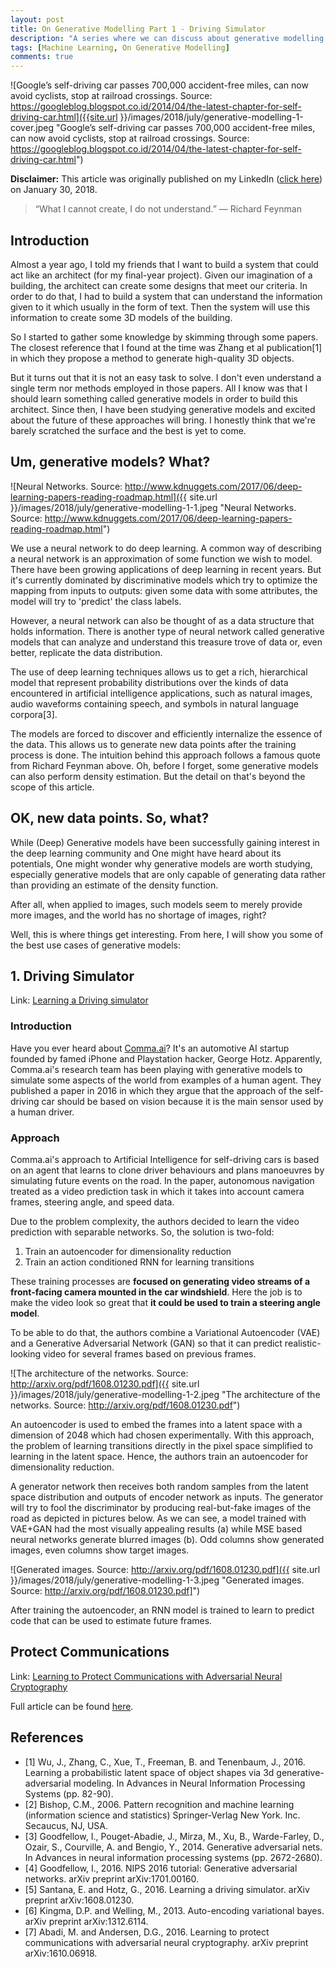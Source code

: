 ```yaml
---
layout: post
title: On Generative Modelling Part 1 - Driving Simulator
description: "A series where we can discuss about generative modelling and its application. It is the first instalment of the series."
tags: [Machine Learning, On Generative Modelling]
comments: true
---
```


![Google’s self-driving car passes 700,000 accident-free miles, can now avoid cyclists, stop at railroad crossings. Source: https://googleblog.blogspot.co.id/2014/04/the-latest-chapter-for-self-driving-car.html]({{site.url }}/images/2018/july/generative-modelling-1-cover.jpeg "Google’s self-driving car passes 700,000 accident-free miles, can now avoid cyclists, stop at railroad crossings. Source: https://googleblog.blogspot.co.id/2014/04/the-latest-chapter-for-self-driving-car.html")

**Disclaimer:** This article was originally published on my LinkedIn ([click here](https://www.linkedin.com/pulse/generative-modeling-febi-agil-ifdillah/)) on January 30, 2018. 



>
> “What I cannot create, I do not understand.”  — Richard Feynman
>



## Introduction

Almost a year ago, I told my friends that I want to build a system that could act like an architect (for my final-year project). Given our imagination of a building, the architect can create some designs that meet our criteria. In order to do that, I had to build a system that can understand the information given to it which usually in the form of text. Then the system will use this information to create some 3D models of the building.

So I started to gather some knowledge by skimming through some papers. The closest reference that I found at the time was Zhang et al publication[1] in which they propose a method to generate high-quality 3D objects.

But it turns out that it is not an easy task to solve. I don't even understand a single term nor methods employed in those papers. All I know was that I should learn something called generative models in order to build this architect. Since then, I have been studying generative models and excited about the future of these approaches will bring. I honestly think that we're barely scratched the surface and the best is yet to come.


## Um, generative models? What?

![Neural Networks. Source: http://www.kdnuggets.com/2017/06/deep-learning-papers-reading-roadmap.html]({{ site.url }}/images/2018/july/generative-modelling-1-1.jpeg "Neural Networks. Source: http://www.kdnuggets.com/2017/06/deep-learning-papers-reading-roadmap.html")

We use a neural network to do deep learning. A common way of describing a neural network is an approximation of some function we wish to model. There have been growing applications of deep learning in recent years. But it's currently dominated by discriminative models which try to optimize the mapping from inputs to outputs: given some data with some attributes, the model will try to 'predict' the class labels.

However, a neural network can also be thought of as a data structure that holds information. There is another type of neural network called generative models that can analyze and understand this treasure trove of data or, even better, replicate the data distribution. 

The use of deep learning techniques allows us to get a rich, hierarchical model that represent probability distributions over the kinds of data encountered in artificial intelligence applications, such as natural images, audio waveforms containing speech, and symbols in natural language corpora[3].

The models are forced to discover and efficiently internalize the essence of the data. This allows us to generate new data points after the training process is done. The intuition behind this approach follows a famous quote from Richard Feynman above. Oh, before I forget, some generative models can also perform density estimation. But the detail on that's beyond the scope of this article.

## OK, new data points. So, what?

While (Deep) Generative models have been successfully gaining interest in the deep learning community and One might have heard about its potentials, One might wonder why generative models are worth studying, especially generative models that are only capable of generating data rather than providing an estimate of the density function.

After all, when applied to images, such models seem to merely provide more images, and the world has no shortage of images, right?

Well, this is where things get interesting. From here, I will show you some of the best use cases of generative models:

## 1. Driving Simulator

Link: [Learning a Driving simulator](https://arxiv.org/abs/1608.01230)

### Introduction

Have you ever heard about [Comma.ai](https://comma.ai/)? It's an automotive AI startup founded by famed iPhone and Playstation hacker, George Hotz. Apparently, Comma.ai's research team has been playing with generative models to simulate some aspects of the world from examples of a human agent. They published a paper in 2016 in which they argue that the approach of the self-driving car should be based on vision because it is the main sensor used by a human driver.

### Approach

Comma.ai's approach to Artificial Intelligence for self-driving cars is based on an agent that learns to clone driver behaviours and plans manoeuvres by simulating future events on the road. In the paper, autonomous navigation treated as a video prediction task in which it takes into account camera frames, steering angle, and speed data.

Due to the problem complexity, the authors decided to learn the video prediction with separable networks. So, the solution is two-fold:

1. Train an autoencoder for dimensionality reduction
2. Train an action conditioned RNN for learning transitions

These training processes are **focused on generating video streams of a front-facing camera mounted in the car windshield**. Here the job is to make the video look so great that **it could be used to train a steering angle model**.

To be able to do that, the authors combine a Variational Autoencoder (VAE) and a Generative Adversarial Network (GAN) so that it can predict realistic-looking video for several frames based on previous frames.

![The architecture of the networks. Source: http://arxiv.org/pdf/1608.01230.pdf]({{ site.url }}/images/2018/july/generative-modelling-1-2.jpeg "The architecture of the networks. Source: http://arxiv.org/pdf/1608.01230.pdf")

An autoencoder is used to embed the frames into a latent space with a dimension of 2048 which had chosen experimentally. With this approach, the problem of learning transitions directly in the pixel space simplified to learning in the latent space. Hence, the authors train an autoencoder for dimensionality reduction.

A generator network then receives both random samples from the latent space distribution and outputs of encoder network as inputs. The generator will try to fool the discriminator by producing real-but-fake images of the road as depicted in pictures below. As we can see, a model trained with VAE+GAN had the most visually appealing results (a) while MSE based neural networks generate blurred images (b). Odd columns show generated images, even columns show target images.

![Generated images. Source: http://arxiv.org/pdf/1608.01230.pdf]({{ site.url }}/images/2018/july/generative-modelling-1-3.jpeg "Generated images. Source: http://arxiv.org/pdf/1608.01230.pdf]")

After training the autoencoder, an RNN model is trained to learn to predict code that can be used to estimate future frames.

## Protect Communications

Link: [Learning to Protect Communications with Adversarial Neural Cryptography](https://arxiv.org/abs/1610.06918)

Full article can be found [here](http://febiagil.me/blog/2018/07/18/generative-modelling-2-adversarial-neural-cryptography/).

## References

* [1] Wu, J., Zhang, C., Xue, T., Freeman, B. and Tenenbaum, J., 2016. Learning a probabilistic latent space of object shapes via 3d generative-adversarial modeling. In Advances in Neural Information Processing Systems (pp. 82-90).
* [2] Bishop, C.M., 2006. Pattern recognition and machine learning (information science and statistics) Springer-Verlag New York. Inc. Secaucus, NJ, USA.
* [3] Goodfellow, I., Pouget-Abadie, J., Mirza, M., Xu, B., Warde-Farley, D., Ozair, S., Courville, A. and Bengio, Y., 2014. Generative adversarial nets. In Advances in neural information processing systems (pp. 2672-2680).
* [4] Goodfellow, I., 2016. NIPS 2016 tutorial: Generative adversarial networks. arXiv preprint arXiv:1701.00160.
* [5] Santana, E. and Hotz, G., 2016. Learning a driving simulator. arXiv preprint arXiv:1608.01230.
* [6] Kingma, D.P. and Welling, M., 2013. Auto-encoding variational bayes. arXiv preprint arXiv:1312.6114.
* [7] Abadi, M. and Andersen, D.G., 2016. Learning to protect communications with adversarial neural cryptography. arXiv preprint arXiv:1610.06918.
